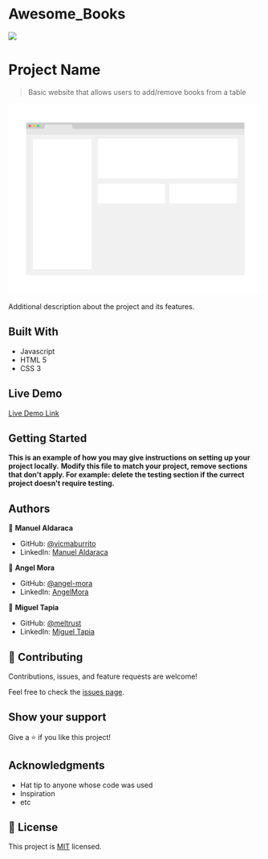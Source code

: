 # Awesome_Books

![](https://img.shields.io/badge/Microverse-blueviolet)

# Project Name

> Basic website that allows users to add/remove books from a table

![screenshot](./app_screenshot.png)

Additional description about the project and its features.

## Built With

- Javascript
- HTML 5
- CSS 3

## Live Demo

[Live Demo Link](https://livedemo.com)


## Getting Started

**This is an example of how you may give instructions on setting up your project locally.**
**Modify this file to match your project, remove sections that don't apply. For example: delete the testing section if the currect project doesn't require testing.**


## Authors

👤 **Manuel Aldaraca**

- GitHub: [@vicmaburrito](https://github.com/vicmaburrito)
- LinkedIn: [Manuel Aldaraca](https://www.linkedin.com/in/manuel-aldaraca)

👤 **Angel Mora**

- GitHub: [@angel-mora](https://github.com/angel-mora)
- LinkedIn: [AngelMora](https://github.com/angel-mora)

👤 **Miguel Tapia**

- GitHub: [@meltrust](https://github.com/meltrust)
- LinkedIn: [Miguel Tapia](https://www.linkedin.com/in/meltrust)

## 🤝 Contributing

Contributions, issues, and feature requests are welcome!

Feel free to check the [issues page](../../issues/).

## Show your support

Give a ⭐️ if you like this project!

## Acknowledgments

- Hat tip to anyone whose code was used
- Inspiration
- etc

## 📝 License

This project is [MIT](./MIT.md) licensed.
